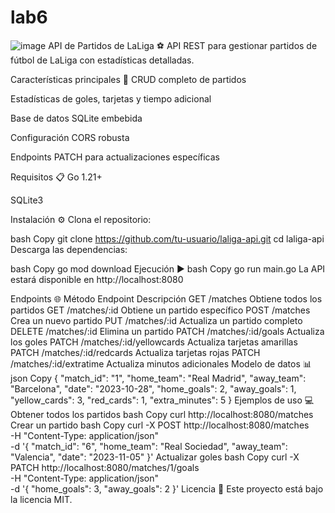 # lab6
![image](https://github.com/user-attachments/assets/0ea7772a-3d1c-4c2f-aad6-c2cef8f40ded)
API de Partidos de LaLiga ⚽
API REST para gestionar partidos de fútbol de LaLiga con estadísticas detalladas.

Características principales 🚀
CRUD completo de partidos

Estadísticas de goles, tarjetas y tiempo adicional

Base de datos SQLite embebida

Configuración CORS robusta

Endpoints PATCH para actualizaciones específicas

Requisitos 📋
Go 1.21+

SQLite3

Instalación ⚙️
Clona el repositorio:

bash
Copy
git clone https://github.com/tu-usuario/laliga-api.git
cd laliga-api
Descarga las dependencias:

bash
Copy
go mod download
Ejecución ▶️
bash
Copy
go run main.go
La API estará disponible en http://localhost:8080

Endpoints 🌐
Método	Endpoint	Descripción
GET	/matches	Obtiene todos los partidos
GET	/matches/:id	Obtiene un partido específico
POST	/matches	Crea un nuevo partido
PUT	/matches/:id	Actualiza un partido completo
DELETE	/matches/:id	Elimina un partido
PATCH	/matches/:id/goals	Actualiza los goles
PATCH	/matches/:id/yellowcards	Actualiza tarjetas amarillas
PATCH	/matches/:id/redcards	Actualiza tarjetas rojas
PATCH	/matches/:id/extratime	Actualiza minutos adicionales
Modelo de datos 📊
json
Copy
{
  "match_id": "1",
  "home_team": "Real Madrid",
  "away_team": "Barcelona",
  "date": "2023-10-28",
  "home_goals": 2,
  "away_goals": 1,
  "yellow_cards": 3,
  "red_cards": 1,
  "extra_minutes": 5
}
Ejemplos de uso 💻
Obtener todos los partidos
bash
Copy
curl http://localhost:8080/matches
Crear un partido
bash
Copy
curl -X POST http://localhost:8080/matches \
  -H "Content-Type: application/json" \
  -d '{
    "match_id": "6",
    "home_team": "Real Sociedad",
    "away_team": "Valencia",
    "date": "2023-11-05"
  }'
Actualizar goles
bash
Copy
curl -X PATCH http://localhost:8080/matches/1/goals \
  -H "Content-Type: application/json" \
  -d '{
    "home_goals": 3,
    "away_goals": 2
  }'
Licencia 📄
Este proyecto está bajo la licencia MIT.
